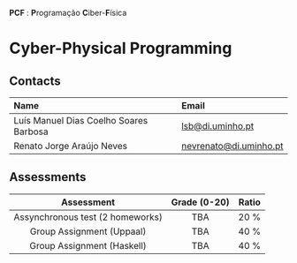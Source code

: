 **PCF** : **P**rogramação **C**iber-**F**ísica
# Cyber-Physical Programming

## Contacts

| Name | Email |
| :------ | :-----------|
| Luís Manuel Dias Coelho Soares Barbosa | lsb@di.uminho.pt |
| Renato Jorge Araújo Neves | nevrenato@di.uminho.pt |

## Assessments

| Assessment | Grade (0-20) | Ratio |
| :-:        | :-:   |  :-:  |
| Assynchronous test (2 homeworks) | TBA  |  20 % |
| Group Assignment  (Uppaal)       | TBA  |  40 % |
| Group Assignment  (Haskell)      | TBA  |  40 % |

